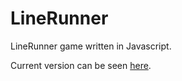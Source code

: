 LineRunner
==========

LineRunner game written in Javascript.

Current version can be seen [here](http://users.v-lo.krakow.pl/~mk/linerunner/).